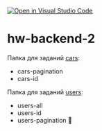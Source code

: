 [![Open in Visual Studio Code](https://classroom.github.com/assets/open-in-vscode-2e0aaae1b6195c2367325f4f02e2d04e9abb55f0b24a779b69b11b9e10269abc.svg)](https://classroom.github.com/online_ide?assignment_repo_id=15887575&assignment_repo_type=AssignmentRepo)
# hw-backend-2

Папка для заданий [cars](./cars):
- cars-pagination
- cars-id

Папка для заданий [users](./users):
- users-all
- users-id
- users-pagination 💎

